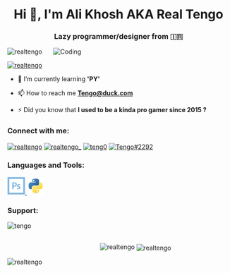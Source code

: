 <h1 align="center">Hi 👋, I'm Ali Khosh AKA Real Tengo</h1>
<h3 align="center">Lazy programmer/designer from 🇮🇷</h3>
<img align="right" alt="Coding" width="400" src="https://cdn.dribbble.com/users/1162077/screenshots/3848914/programmer.gif">

<p align="left"> <img src="https://komarev.com/ghpvc/?username=realtengo&label=Profile%20views&color=7300ff&style=flat" alt="realtengo" /> </p>

<p align="left"> <a href="https://twitter.com/realtengo" target="blank"><img src="https://img.shields.io/twitter/follow/realtengo?logo=twitter&style=for-the-badge" alt="realtengo" /></a> </p>

- 🌱 I’m currently learning **'PY'**

- 📫 How to reach me **Tengo@duck.com**

- ⚡ Did you know that **I used to be a kinda pro gamer since 2015 ?**

<h3 align="left">Connect with me:</h3>
<p align="left">
<a href="https://twitter.com/realtengo" target="blank"><img align="center" src="https://raw.githubusercontent.com/rahuldkjain/github-profile-readme-generator/master/src/images/icons/Social/twitter.svg" alt="realtengo" height="30" width="40" /></a>
<a href="https://instagram.com/realtengo_" target="blank"><img align="center" src="https://raw.githubusercontent.com/rahuldkjain/github-profile-readme-generator/master/src/images/icons/Social/instagram.svg" alt="realtengo_" height="30" width="40" /></a>
<a href="https://www.youtube.com/c/teng0" target="blank"><img align="center" src="https://raw.githubusercontent.com/rahuldkjain/github-profile-readme-generator/master/src/images/icons/Social/youtube.svg" alt="teng0" height="30" width="40" /></a>
<a href="https://discord.gg/Tengo#2292" target="blank"><img align="center" src="https://raw.githubusercontent.com/rahuldkjain/github-profile-readme-generator/master/src/images/icons/Social/discord.svg" alt="Tengo#2292" height="30" width="40" /></a>
</p>

<h3 align="left">Languages and Tools:</h3>
<p align="left"> <a href="https://www.photoshop.com/en" target="_blank" rel="noreferrer"> <img src="https://raw.githubusercontent.com/devicons/devicon/master/icons/photoshop/photoshop-line.svg" alt="photoshop" width="40" height="40"/> </a> <a href="https://www.python.org" target="_blank" rel="noreferrer"> <img src="https://raw.githubusercontent.com/devicons/devicon/master/icons/python/python-original.svg" alt="python" width="40" height="40"/> </a> </p>

<h3 align="left">Support:</h3>
<p><a href="https://ko-fi.com/tengo"> <img align="left" src="https://cdn.ko-fi.com/cdn/kofi3.png?v=3" height="50" width="210" alt="tengo" /></a></p><br><br>

<p><img align="left" src="https://github-readme-stats.vercel.app/api/top-langs?username=realtengo&show_icons=true&locale=en&layout=compact" alt="realtengo" /></p>

<p>&nbsp;<img align="center" src="https://github-readme-stats.vercel.app/api?username=realtengo&show_icons=true&theme=dark&title_color=ecdfdf&locale=en" alt="realtengo" /></p>

<p><img align="center" src="https://github-readme-streak-stats.herokuapp.com/?user=realtengo&" alt="realtengo" /></p>
